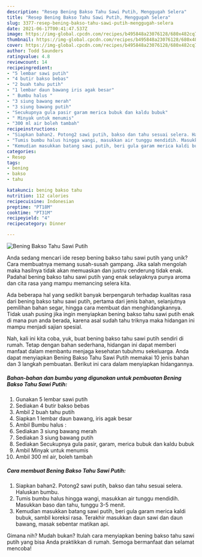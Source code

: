 ```yaml
---
description: "Resep Bening Bakso Tahu Sawi Putih, Menggugah Selera"
title: "Resep Bening Bakso Tahu Sawi Putih, Menggugah Selera"
slug: 3377-resep-bening-bakso-tahu-sawi-putih-menggugah-selera
date: 2021-06-17T00:41:47.537Z
image: https://img-global.cpcdn.com/recipes/b495848a23076128/680x482cq70/bening-bakso-tahu-sawi-putih-foto-resep-utama.jpg
thumbnail: https://img-global.cpcdn.com/recipes/b495848a23076128/680x482cq70/bening-bakso-tahu-sawi-putih-foto-resep-utama.jpg
cover: https://img-global.cpcdn.com/recipes/b495848a23076128/680x482cq70/bening-bakso-tahu-sawi-putih-foto-resep-utama.jpg
author: Todd Saunders
ratingvalue: 4.8
reviewcount: 14
recipeingredient:
- "5 lembar sawi putih"
- "4 butir bakso bebas"
- "2 buah tahu putih"
- "1 lembar daun bawang iris agak besar"
- " Bumbu halus "
- "3 siung bawang merah"
- "3 siung bawang putih"
- "Secukupnya gula pasir garam merica bubuk dan kaldu bubuk"
- " Minyak untuk menumis"
- "300 ml air boleh tambah"
recipeinstructions:
- "Siapkan bahan2. Potong2 sawi putih, bakso dan tahu sesuai selera. Haluskan bumbu."
- "Tumis bumbu halus hingga wangi, masukkan air tunggu mendidih. Masukkan baso dan tahu, tunggu 3-5 menit."
- "Kemudian masukkan batang sawi putih, beri gula garam merica kaldi bubuk, sambil koreksi rasa. Terakhir masukkan daun sawi dan daun bawang, masak sebentar matikan api."
categories:
- Resep
tags:
- bening
- bakso
- tahu

katakunci: bening bakso tahu 
nutrition: 112 calories
recipecuisine: Indonesian
preptime: "PT18M"
cooktime: "PT31M"
recipeyield: "4"
recipecategory: Dinner

---
```



![Bening Bakso Tahu Sawi Putih](https://img-global.cpcdn.com/recipes/b495848a23076128/680x482cq70/bening-bakso-tahu-sawi-putih-foto-resep-utama.jpg)

Anda sedang mencari ide resep bening bakso tahu sawi putih yang unik? Cara membuatnya memang susah-susah gampang. Jika salah mengolah maka hasilnya tidak akan memuaskan dan justru cenderung tidak enak. Padahal bening bakso tahu sawi putih yang enak selayaknya punya aroma dan cita rasa yang mampu memancing selera kita.

Ada beberapa hal yang sedikit banyak berpengaruh terhadap kualitas rasa dari bening bakso tahu sawi putih, pertama dari jenis bahan, selanjutnya pemilihan bahan segar, hingga cara membuat dan menghidangkannya. Tidak usah pusing jika ingin menyiapkan bening bakso tahu sawi putih enak di mana pun anda berada, karena asal sudah tahu triknya maka hidangan ini mampu menjadi sajian spesial.




Nah, kali ini kita coba, yuk, buat bening bakso tahu sawi putih sendiri di rumah. Tetap dengan bahan sederhana, hidangan ini dapat memberi manfaat dalam membantu menjaga kesehatan tubuhmu sekeluarga. Anda dapat menyiapkan Bening Bakso Tahu Sawi Putih memakai 10 jenis bahan dan 3 langkah pembuatan. Berikut ini cara dalam menyiapkan hidangannya.

<!--inarticleads1-->

##### Bahan-bahan dan bumbu yang digunakan untuk pembuatan Bening Bakso Tahu Sawi Putih:

1. Gunakan 5 lembar sawi putih
1. Sediakan 4 butir bakso bebas
1. Ambil 2 buah tahu putih
1. Siapkan 1 lembar daun bawang, iris agak besar
1. Ambil  Bumbu halus :
1. Sediakan 3 siung bawang merah
1. Sediakan 3 siung bawang putih
1. Sediakan Secukupnya gula pasir, garam, merica bubuk dan kaldu bubuk
1. Ambil  Minyak untuk menumis
1. Ambil 300 ml air, boleh tambah




<!--inarticleads2-->

##### Cara membuat Bening Bakso Tahu Sawi Putih:

1. Siapkan bahan2. Potong2 sawi putih, bakso dan tahu sesuai selera. Haluskan bumbu.
1. Tumis bumbu halus hingga wangi, masukkan air tunggu mendidih. Masukkan baso dan tahu, tunggu 3-5 menit.
1. Kemudian masukkan batang sawi putih, beri gula garam merica kaldi bubuk, sambil koreksi rasa. Terakhir masukkan daun sawi dan daun bawang, masak sebentar matikan api.




Gimana nih? Mudah bukan? Itulah cara menyiapkan bening bakso tahu sawi putih yang bisa Anda praktikkan di rumah. Semoga bermanfaat dan selamat mencoba!
